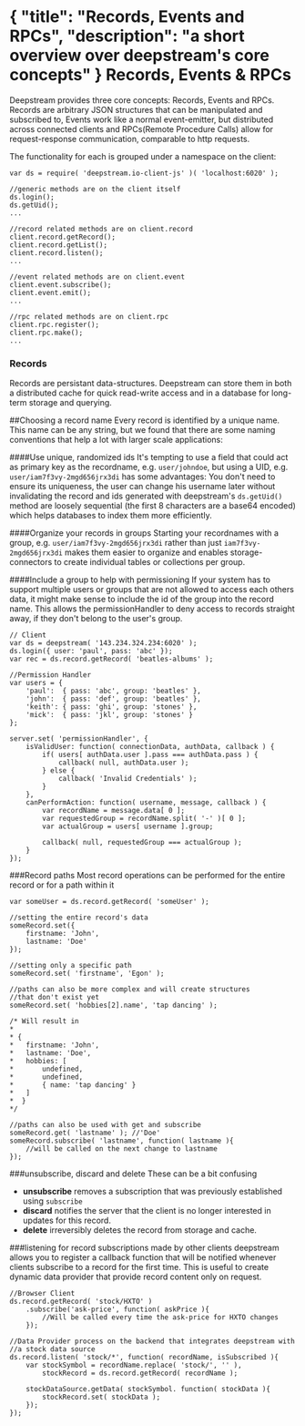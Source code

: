 {
	"title": "Records, Events and RPCs",
	"description": "a short overview over deepstream's core concepts"
}
Records, Events & RPCs
==============================
Deepstream provides three core concepts: Records, Events and RPCs. Records are arbitrary JSON structures that can be manipulated and subscribed to, Events work like a normal event-emitter, but distributed across connected clients and RPCs(Remote Procedure Calls) allow for request-response communication, comparable to http requests.

The functionality for each is grouped under a namespace on the client:

	var ds = require( 'deepstream.io-client-js' )( 'localhost:6020' );

	//generic methods are on the client itself
	ds.login();
	ds.getUid();
	...

	//record related methods are on client.record
	client.record.getRecord();
	client.record.getList();
	client.record.listen();
	...

	//event related methods are on client.event
	client.event.subscribe();
	client.event.emit();
	...

	//rpc related methods are on client.rpc
	client.rpc.register();
	client.rpc.make();
	...

### Records
Records are persistant data-structures. Deepstream can store them in both a distributed cache for quick read-write access and in a database for long-term storage and querying.

##Choosing a record name
Every record is identified by a unique name. This name can be any string, but we found that there are some naming conventions that help a lot with larger scale applications:

####Use unique, randomized ids
It's tempting to use a field that could act as primary key as the recordname, e.g. `user/johndoe`, but using a UID, e.g. `user/iam7f3vy-2mgd656jrx3di` has some advantages: You don't need to ensure its uniqueness, the user can change his username later without invalidating the record and ids generated with deepstream's `ds.getUid()` method are loosely sequential (the first 8 characters are a base64 encoded) which helps databases to index them more efficiently.

<!--
<div class="hint-box fa fa-lightbulb-o">
	<h3>Won't my UIDs clash?</h3>
	<p>If you're coming from a SQL background, you're probably used to enabling <code>autoincrement</code> and leaving it to the database to work out a unique identifier via sequential numbering. This approach wouldn't work for distributed systems.</p>

	<p>Instead, deepstream provides a <code>ds.getUid()</code> method that provides random strings. These start with a timestamp – which means two identical ids would need to be generated within the same millisecond. This is not impossible, but the likelihood for it to happen is 1: 10 Quadrillion.</p>
</div>
-->

####Organize your records in groups
Starting your recordnames with a group, e.g. `user/iam7f3vy-2mgd656jrx3di` rather than just `iam7f3vy-2mgd656jrx3di` makes them easier to organize and enables storage-connectors to create individual tables or collections per group.

####Include a group to help with permissioning
If your system has to support multiple users or groups that are not allowed to access each others data, it might make sense to include the id of the group into the record name. This allows the permissionHandler to deny access to records straight away, if they don't belong to the user's group.

	// Client
	var ds = deepstream( '143.234.324.234:6020' );
	ds.login({ user: 'paul', pass: 'abc' });
	var rec = ds.record.getRecord( 'beatles-albums' );
	
	//Permission Handler
	var users = {
		'paul':  { pass: 'abc', group: 'beatles' },
		'john':  { pass: 'def', group: 'beatles' },
		'keith': { pass: 'ghi', group: 'stones' },
		'mick':  { pass: 'jkl', group: 'stones' }
	};

	server.set( 'permissionHandler', {
		isValidUser: function( connectionData, authData, callback ) {
			if( users[ authData.user ].pass === authData.pass ) {
				callback( null, authData.user );
			} else {
				callback( 'Invalid Credentials' );
			}
		},
		canPerformAction: function( username, message, callback ) {
			var recordName = message.data[ 0 ];
			var requestedGroup = recordName.split( '-' )[ 0 ];
			var actualGroup = users[ username ].group;

			callback( null, requestedGroup === actualGroup );
		}
	});

###Record paths
Most record operations can be performed for the entire record or for a path within it

	var someUser = ds.record.getRecord( 'someUser' );

	//setting the entire record's data
	someRecord.set({
		firstname: 'John',
		lastname: 'Doe'
	});

	//setting only a specific path
	someRecord.set( 'firstname', 'Egon' );

	//paths can also be more complex and will create structures
	//that don't exist yet
	someRecord.set( 'hobbies[2].name', 'tap dancing' );
	
	/* Will result in
	*
	* {
	* 	firstname: 'John',
	* 	lastname: 'Doe',
	* 	hobbies: [
	* 		undefined,
	* 		undefined,
	* 		{ name: 'tap dancing' }
	* 	]
	*  }
	*/

	//paths can also be used with get and subscribe
	someRecord.get( 'lastname' ); //'Doe'
	someRecord.subscribe( 'lastname', function( lastname ){
		//will be called on the next change to lastname
	});

###unsubscribe, discard and delete
These can be a bit confusing
* **unsubscribe** removes a subscription that was previously established using `subscribe`
* **discard** notifies the server that the client is no longer interested in updates for this record.
* **delete** irreversibly deletes the record from storage and cache.


###listening for record subscriptions made by other clients
deepstream allows you to register a callback function that will be notified whenever clients subscribe to a record for the first time. This is useful to create dynamic data provider that provide record content only on request.

	//Browser Client
	ds.record.getRecord( 'stock/HXTO' )
		.subscribe('ask-price', function( askPrice ){
			//Will be called every time the ask-price for HXTO changes
		});

	//Data Provider process on the backend that integrates deepstream with
	//a stock data source
	ds.record.listen( 'stock/*', function( recordName, isSubscribed ){
		var stockSymbol = recordName.replace( 'stock/', '' ),
			stockRecord = ds.record.getRecord( recordName );

		stockDataSource.getData( stockSymbol. function( stockData ){
			stockRecord.set( stockData );
		});
	});